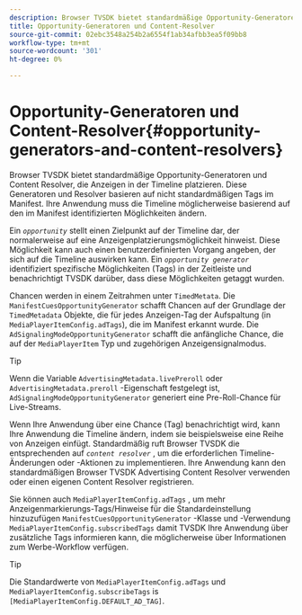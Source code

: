 ```yaml
---
description: Browser TVSDK bietet standardmäßige Opportunity-Generatoren und Content Resolver, die Anzeigen in der Timeline platzieren. Diese Generatoren und Resolver basieren auf nicht standardmäßigen Tags im Manifest. Ihre Anwendung muss die Timeline möglicherweise basierend auf den im Manifest identifizierten Möglichkeiten ändern.
title: Opportunity-Generatoren und Content-Resolver
source-git-commit: 02ebc3548a254b2a6554f1ab34afbb3ea5f09bb8
workflow-type: tm+mt
source-wordcount: '301'
ht-degree: 0%

---
```


# Opportunity-Generatoren und Content-Resolver{#opportunity-generators-and-content-resolvers}

Browser TVSDK bietet standardmäßige Opportunity-Generatoren und Content Resolver, die Anzeigen in der Timeline platzieren. Diese Generatoren und Resolver basieren auf nicht standardmäßigen Tags im Manifest. Ihre Anwendung muss die Timeline möglicherweise basierend auf den im Manifest identifizierten Möglichkeiten ändern.

Ein *`opportunity`* stellt einen Zielpunkt auf der Timeline dar, der normalerweise auf eine Anzeigenplatzierungsmöglichkeit hinweist. Diese Möglichkeit kann auch einen benutzerdefinierten Vorgang angeben, der sich auf die Timeline auswirken kann. Ein *`opportunity generator`* identifiziert spezifische Möglichkeiten (Tags) in der Zeitleiste und benachrichtigt TVSDK darüber, dass diese Möglichkeiten getaggt wurden.

Chancen werden in einem Zeitrahmen unter `TimedMetata`. Die `ManifestCuesOpportunityGenerator` schafft Chancen auf der Grundlage der `TimedMetadata` Objekte, die für jedes Anzeigen-Tag der Aufspaltung (in `MediaPlayerItemConfig.adTags`), die im Manifest erkannt wurde. Die `AdSignalingModeOpportunityGenerator` schafft die anfängliche Chance, die auf der `MediaPlayerItem` Typ und zugehörigen Anzeigensignalmodus.

>[!TIP]
>
>Wenn die Variable `AdvertisingMetadata.livePreroll` oder `AdvertisingMetadata.preroll` -Eigenschaft festgelegt ist, `AdSignalingModeOpportunityGenerator` generiert eine Pre-Roll-Chance für Live-Streams.

Wenn Ihre Anwendung über eine Chance (Tag) benachrichtigt wird, kann Ihre Anwendung die Timeline ändern, indem sie beispielsweise eine Reihe von Anzeigen einfügt. Standardmäßig ruft Browser TVSDK die entsprechenden auf *`content resolver`* , um die erforderlichen Timeline-Änderungen oder -Aktionen zu implementieren. Ihre Anwendung kann den standardmäßigen Browser TVSDK Advertising Content Resolver verwenden oder einen eigenen Content Resolver registrieren.

Sie können auch `MediaPlayerItemConfig.adTags` , um mehr Anzeigenmarkierungs-Tags/Hinweise für die Standardeinstellung hinzuzufügen `ManifestCuesOpportunityGenerator` -Klasse und -Verwendung `MediaPlayerItemConfig.subscribedTags` damit TVSDK Ihre Anwendung über zusätzliche Tags informieren kann, die möglicherweise über Informationen zum Werbe-Workflow verfügen.

>[!TIP]
>
>Die Standardwerte von `MediaPlayerItemConfig.adTags` und `MediaPlayerItemConfig.subscribeTags` is `[MediaPlayerItemConfig.DEFAULT_AD_TAG]`.
